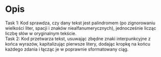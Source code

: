 # Opis
Task 1: Kod sprawdza, czy dany tekst jest palindromem (po zignorowaniu wielkości liter, spacji i znaków niealfanumerycznych), jednocześnie licząc liczbę słów w oryginalnym tekście.<br />
Task 2: Kod przetwarza tekst, usuwając zbędne znaki interpunkcyjne z końca wyrazów, kapitalizując pierwsze litery, dodając kropkę na końcu każdego zdania i łącząc je w poprawnie sformatowany ciąg.<br />


